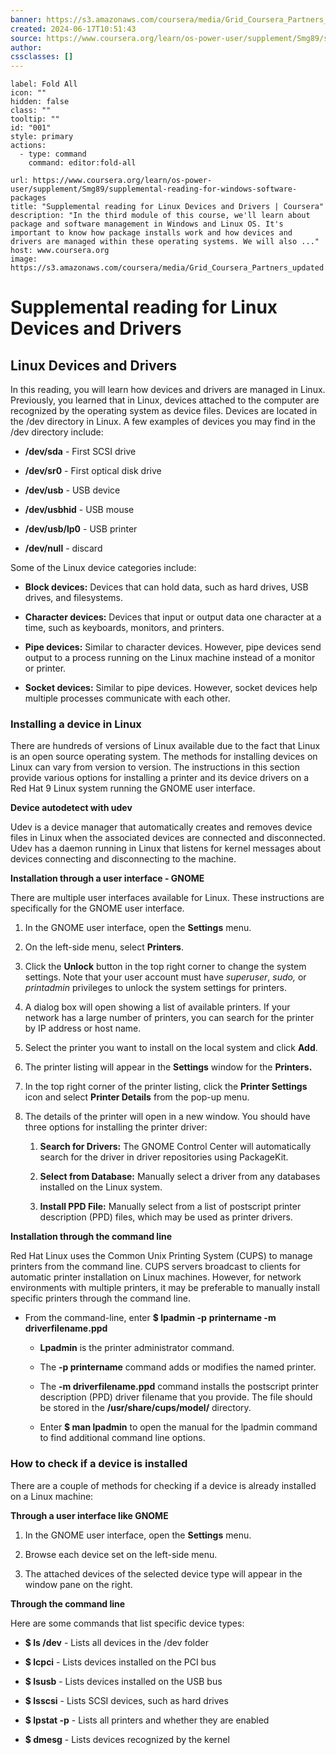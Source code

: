 ```yaml
---
banner: https://s3.amazonaws.com/coursera/media/Grid_Coursera_Partners_updated.png
created: 2024-06-17T10:51:43
source: https://www.coursera.org/learn/os-power-user/supplement/Smg89/supplemental-reading-for-windows-software-packages
author: 
cssclasses: []
---
```


```meta-bind-button
label: Fold All
icon: ""
hidden: false
class: ""
tooltip: ""
id: "001"
style: primary
actions:
  - type: command
    command: editor:fold-all

```

```cardlink
url: https://www.coursera.org/learn/os-power-user/supplement/Smg89/supplemental-reading-for-windows-software-packages
title: "Supplemental reading for Linux Devices and Drivers | Coursera"
description: "In the third module of this course, we'll learn about package and software management in Windows and Linux OS. It's important to know how package installs work and how devices and drivers are managed within these operating systems. We will also ..."
host: www.coursera.org
image: https://s3.amazonaws.com/coursera/media/Grid_Coursera_Partners_updated.png
```
# Supplemental reading for Linux Devices and Drivers

## Linux Devices and Drivers

In this reading, you will learn how devices and drivers are managed in Linux. Previously, you learned that in Linux, devices attached to the computer are recognized by the operating system as device files. Devices are located in the /dev directory in Linux. A few examples of devices you may find in the /dev directory include:

-   **/dev/sda** \- First SCSI drive
    
-   **/dev/sr0** - First optical disk drive 
    
-   **/dev/usb** - USB device
    
-   **/dev/usbhid** - USB mouse
    
-   **/dev/usb/lp0** - USB printer
    
-   **/dev/null** - discard
    

Some of the Linux device categories include:

-   **Block devices:** Devices that can hold data, such as hard drives, USB drives, and filesystems.
    
-   **Character devices:** Devices that input or output data one character at a time, such as keyboards, monitors, and printers. 
    
-   **Pipe devices:** Similar to character devices. However, pipe devices send output to a process running on the Linux machine instead of a monitor or printer.
    
-   **Socket devices:** Similar to pipe devices. However, socket devices help multiple processes communicate with each other.
    

### Installing a device in Linux

There are hundreds of versions of Linux available due to the fact that Linux is an open source operating system. The methods for installing devices on Linux can vary from version to version. The instructions in this section provide various options for installing a printer and its device drivers on a Red Hat 9 Linux system running the GNOME user interface.

**Device autodetect with udev**

Udev is a device manager that automatically creates and removes device files in Linux when the associated devices are connected and disconnected. Udev has a daemon running in Linux that listens for kernel messages about devices connecting and disconnecting to the machine.

**Installation through a user interface - GNOME**

There are multiple user interfaces available for Linux. These instructions are specifically for the GNOME user interface. 

1.  In the GNOME user interface, open the **Settings** menu.
    
2.  On the left-side menu, select **Printers**.
    
3.  Click the **Unlock** button in the top right corner to change the system settings. Note that your user account must have *superuser*, *sudo,* or *printadmin* privileges to unlock the system settings for printers. 
    
4.  A dialog box will open showing a list of available printers. If your network has a large number of printers, you can search for the printer by IP address or host name. 
    
5.  Select the printer you want to install on the local system and click **Add**.
    
6.  The printer listing will appear in the **Settings** window for the **Printers.** 
    
7.  In the top right corner of the printer listing, click the **Printer Settings** icon and select **Printer Details** from the pop-up menu. 
    
8.  The details of the printer will open in a new window. You should have three options for installing the printer driver:
    
    1.  **Search for Drivers:** The GNOME Control Center will automatically search for the driver in driver repositories using PackageKit.
        
    2.  **Select from Database:** Manually select a driver from any databases installed on the Linux system.
        
    3.  **Install PPD File:** Manually select from a list of postscript printer description (PPD) files, which may be used as printer drivers.
        

**Installation through the command line**

Red Hat Linux uses the Common Unix Printing System (CUPS) to manage printers from the command line. CUPS servers broadcast to clients for automatic printer installation on Linux machines. However, for network environments with multiple printers, it may be preferable to manually install specific printers through the command line. 

-   From the command-line, enter **$ lpadmin -p** **printername -m driverfilename.ppd** 
    
    -   **Lpadmin** is the printer administrator command.
        
    -   The **\-p printername** command adds or modifies the named printer. 
        
    -   The **\-m driverfilename.ppd** command installs the postscript printer description (PPD) driver filename that you provide. The file should be stored in the **/usr/share/cups/model/** directory.
        
    -   Enter **$ man lpadmin** to open the manual for the lpadmin command to find additional command line options.
        

### How to check if a device is installed

There are a couple of methods for checking if a device is already installed on a Linux machine:

**Through a user interface like GNOME**

1.  In the GNOME user interface, open the **Settings** menu.
    
2.  Browse each device set on the left-side menu. 
    
3.  The attached devices of the selected device type will appear in the window pane on the right.
    

**Through the command line**

Here are some commands that list specific device types: 

-   **$ ls /dev** - Lists all devices in the /dev folder 
    
-   **$ lcpci** \- Lists devices installed on the PCI bus 
    
-   **$ lsusb** \- Lists devices installed on the USB bus
    
-   **$ lsscsi** \- Lists SCSI devices, such as hard drives
    
-   **$ lpstat -p** \- Lists all printers and whether they are enabled
    
-   **$ dmesg** - Lists devices recognized by the kernel
> 